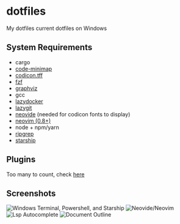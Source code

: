 # dotfiles
My dotfiles current dotfiles on Windows

## System Requirements
- cargo
- [code-minimap](https://github.com/wfxr/code-minimap)
- [codicon.tff](https://github.com/microsoft/vscode-codicons/blob/main/dist/codicon.ttf)
- [fzf](https://github.com/junegunn/fzf)
- [graphviz](https://graphviz.org/download/)
- gcc
- [lazydocker](https://github.com/jesseduffield/lazydocker)
- [lazygit](https://github.com/jesseduffield/lazygit)
- [neovide](https://github.com/neovide/neovide) (needed for codicon fonts to display)
- [neovim (0.8+)](https://github.com/neovim/neovim)
- node + npm/yarn
- [ripgrep](https://github.com/BurntSushi/ripgrep)
- [starship](https://github.com/starship/starship)

## Plugins
Too many to count, check [here](https://github.com/re-kaptcha/dotfiles/blob/main/nvim/lua/plugins.lua)

## Screenshots
![Windows Terminal, Powershell, and Starship](https://user-images.githubusercontent.com/50426223/183517461-333d09b5-1e4f-40dd-8f0f-9e31f79cca0f.png)
![Neovide/Neovim](https://user-images.githubusercontent.com/50426223/183517587-b6085225-9d2b-48c1-bb17-ea7f2c578e62.png)
![Lsp Autocomplete](https://user-images.githubusercontent.com/50426223/183517935-6d769559-16a9-444e-bb6d-8b4ae6b5a9cf.png)
![Document Outline](https://user-images.githubusercontent.com/50426223/183518095-7bb5ad4c-9815-49e5-b1f8-0a9af5aba489.png)

